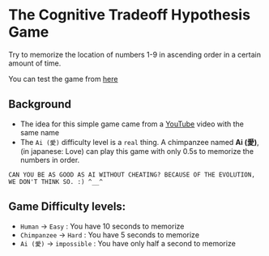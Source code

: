 # The Cognitive Tradeoff Hypothesis Game

Try to memorize the location of numbers 1-9 in ascending order in a certain amount of time.

You can test the game from [here](https://mhdmhsni.github.io/Ai)

## Background

- The idea for this simple game came from a [YouTube](https://youtu.be/ktkjUjcZid0) video with the same name
- The `Ai (愛)` difficulty level is a `real` thing. A chimpanzee named **Ai (愛)**, (in japanese: Love) can play this game with only 0.5s to memorize the numbers in order.

`CAN YOU BE AS GOOD AS AI WITHOUT CHEATING? BECAUSE OF THE EVOLUTION, WE DON'T THINK SO. :) ^__^`

## Game Difficulty levels:

- `Human` -> `Easy` : You have 10 seconds to memorize
- `Chimpanzee` -> `Hard` : You have 5 seconds to memorize
- `Ai (愛)` -> `impossible` : You have only half a second to memorize
